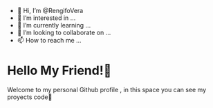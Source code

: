 - 👋 Hi, I’m @RengifoVera
- 👀 I’m interested in ...
- 🌱 I’m currently learning ...
- 💞️ I’m looking to collaborate on ...
- 📫 How to reach me ...

# Hello My Friend!👋

Welcome to my personal Github profile , in this space you can see my proyects code👀


<!---
RengifoVera/RengifoVera is a ✨ special ✨ repository because its `README.md` (this file) appears on your GitHub profile.
You can click the Preview link to take a look at your changes.
--->
